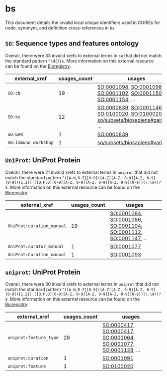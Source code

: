 # bs

This document details the invalid local unique identifiers used in CURIEs
for node, synonym, and definition cross-references in `bs`.


## `SO`: Sequence types and features ontology

Overall, there were 33 invalid
xrefs to external terms in `so` that did not match the standard
pattern `^\d{7}$`. More information on this
external resource can be found on the
[Bioregistry](https://bioregistry.io/so).

| external_xref        |   usages_count | usages                                                                                                                                                                                                                                                                                       |
|----------------------|----------------|----------------------------------------------------------------------------------------------------------------------------------------------------------------------------------------------------------------------------------------------------------------------------------------------|
| `SO:cb`              |             19 | [SO:0001098](https://bioregistry.io/SO:0001098), [SO:0001098](https://bioregistry.io/SO:0001098), [SO:0001102](https://bioregistry.io/SO:0001102), [SO:0001150](https://bioregistry.io/SO:0001150), [SO:0001154](https://bioregistry.io/SO:0001154), ...                                     |
| `SO:ke`              |             12 | [SO:0000839](https://bioregistry.io/SO:0000839), [SO:0001146](https://bioregistry.io/SO:0001146), [SO:0100020](https://bioregistry.io/SO:0100020), [SO:0100020](https://bioregistry.io/SO:0100020), [so/subsets/biosapiens#gained](https://bioregistry.io/so/subsets/biosapiens#gained), ... |
| `SO:GAR`             |              1 | [SO:0000839](https://bioregistry.io/SO:0000839)                                                                                                                                                                                                                                              |
| `SO:immuno_workshop` |              1 | [so/subsets/biosapiens#variant:of](https://bioregistry.io/so/subsets/biosapiens#variant:of)                                                                                                                                                                                                  |

## `UniProt`: UniProt Protein

Overall, there were 21 invalid
xrefs to external terms in `uniprot` that did not match the standard
pattern `^([A-N,R-Z][0-9]([A-Z][A-Z, 0-9][A-Z, 0-9][0-9]){1,2})|([O,P,Q][0-9][A-Z, 0-9][A-Z, 0-9][A-Z, 0-9][0-9])(\.\d+)?$`. More information on this
external resource can be found on the
[Bioregistry](https://bioregistry.io/uniprot).

| external_xref             |   usages_count | usages                                                                                                                                                                                                                                                   |
|---------------------------|----------------|----------------------------------------------------------------------------------------------------------------------------------------------------------------------------------------------------------------------------------------------------------|
| `UniProt:curation_manual` |             19 | [SO:0001084](https://bioregistry.io/SO:0001084), [SO:0001086](https://bioregistry.io/SO:0001086), [SO:0001104](https://bioregistry.io/SO:0001104), [SO:0001112](https://bioregistry.io/SO:0001112), [SO:0001147](https://bioregistry.io/SO:0001147), ... |
| `UniProt:curator_manual`  |              1 | [SO:0001077](https://bioregistry.io/SO:0001077)                                                                                                                                                                                                          |
| `UniProt:Curation_manual` |              1 | [SO:0001093](https://bioregistry.io/SO:0001093)                                                                                                                                                                                                          |

## `uniprot`: UniProt Protein

Overall, there were 30 invalid
xrefs to external terms in `uniprot` that did not match the standard
pattern `^([A-N,R-Z][0-9]([A-Z][A-Z, 0-9][A-Z, 0-9][0-9]){1,2})|([O,P,Q][0-9][A-Z, 0-9][A-Z, 0-9][A-Z, 0-9][0-9])(\.\d+)?$`. More information on this
external resource can be found on the
[Bioregistry](https://bioregistry.io/uniprot).

| external_xref          |   usages_count | usages                                                                                                                                                                                                                                                   |
|------------------------|----------------|----------------------------------------------------------------------------------------------------------------------------------------------------------------------------------------------------------------------------------------------------------|
| `uniprot:feature_type` |             28 | [SO:0000417](https://bioregistry.io/SO:0000417), [SO:0000417](https://bioregistry.io/SO:0000417), [SO:0001064](https://bioregistry.io/SO:0001064), [SO:0001077](https://bioregistry.io/SO:0001077), [SO:0001128](https://bioregistry.io/SO:0001128), ... |
| `uniprot:curation`     |              1 | [SO:0001091](https://bioregistry.io/SO:0001091)                                                                                                                                                                                                          |
| `uniprot:feature`      |              1 | [SO:0100020](https://bioregistry.io/SO:0100020)                                                                                                                                                                                                          |

